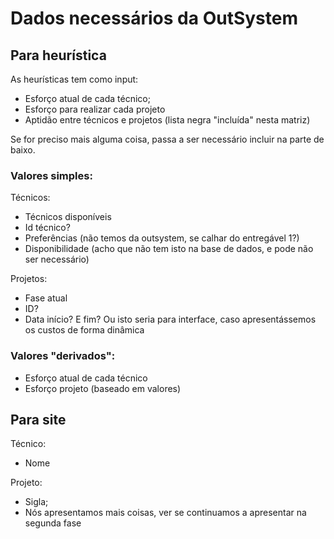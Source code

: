 #  Dados necessários da OutSystem

## Para heurística

As heurísticas tem como input: 
- Esforço atual de cada técnico;
- Esforço para realizar cada projeto
- Aptidão entre técnicos e projetos (lista negra "incluída" nesta matriz)

Se for preciso mais alguma coisa, passa a ser necessário incluir na parte de baixo.

### Valores simples:

Técnicos:
- Técnicos disponíveis
- Id técnico?
- Preferências (não temos da outsystem, se calhar do entregável 1?)
- Disponibilidade (acho que não tem isto na base de dados, e pode não ser necessário)

Projetos:
- Fase atual
- ID?
- Data início? E fim? Ou isto seria para interface, caso apresentássemos os custos de forma dinâmica

### Valores "derivados":
- Esforço atual de cada técnico
- Esforço projeto (baseado em valores)

## Para site
Técnico:
- Nome

Projeto:
- Sigla;
- Nós apresentamos mais coisas, ver se continuamos a apresentar na segunda fase
